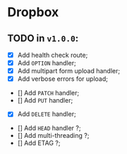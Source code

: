 # Dropbox

## TODO in `v1.0.0`:
- [x] Add health check route;
- [x] Add `OPTION` handler;
- [x] Add multipart form upload handler;
- [x] Add verbose errors for upload;
- [] Add `PATCH` handler;
- [] Add `PUT` handler;
- [x] Add `DELETE` handler;
- [] Add `HEAD` handler ?;
- [] Add multi-threading ?;
- [] Add ETAG ?;